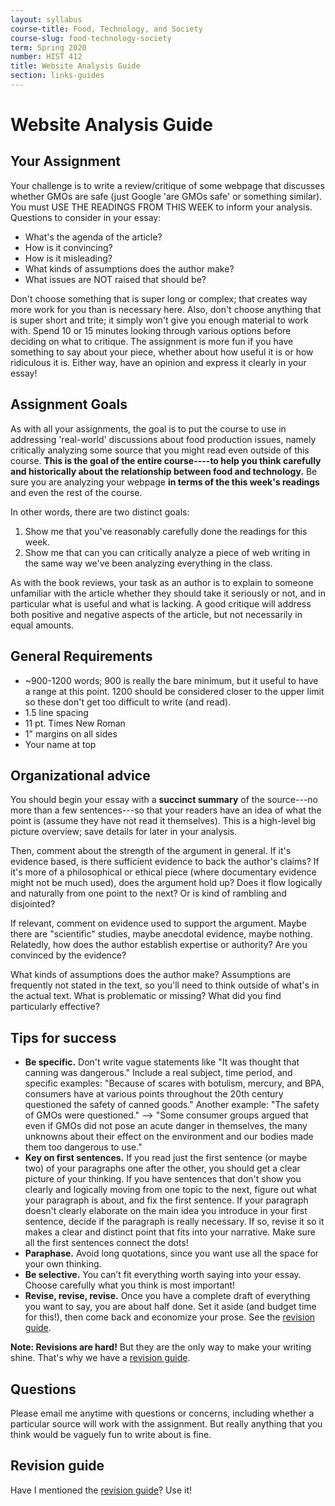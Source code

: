 ```yaml
---
layout: syllabus
course-title: Food, Technology, and Society
course-slug: food-technology-society
term: Spring 2020
number: HIST 412
title: Website Analysis Guide
section: links-guides
---
```


# Website Analysis Guide

## Your Assignment
Your challenge is to write a review/critique of some webpage that discusses whether GMOs are safe (just Google 'are GMOs safe' or something similar). You must USE THE READINGS FROM THIS WEEK to inform your analysis. Questions to consider in your essay:

- What's the agenda of the article?
- How is it convincing?
- How is it misleading?
- What kinds of assumptions does the author make?
- What issues are NOT raised that should be?

Don't choose something that is super long or complex; that creates way more work for you than is necessary here. Also, don't choose anything that is super short and trite; it simply won't give you enough material to work with. Spend 10 or 15 minutes looking through various options before deciding on what to critique. The assignment is more fun if you have something to say about your piece, whether about how useful it is or how ridiculous it is. Either way, have an opinion and express it clearly in your essay!


## Assignment Goals
As with all your assignments, the goal is to put the course to use in addressing 'real-world' discussions about food production issues, namely critically analyzing some source that you might read even outside of this course. **This is the goal of the entire course----to help you think carefully and historically about the relationship between food and technology.**  Be sure you are analyzing your webpage **in terms of the this week's readings** and even the rest of the course.

In other words, there are two distinct goals:
1) Show me that you've reasonably carefully done the readings for this week.
2) Show me that can you can critically analyze a piece of web writing in the same way we've been analyzing everything in the class.

As with the book reviews, your task as an author is to explain to someone unfamiliar with the article whether they should take it seriously or not, and in particular what is useful and what is lacking. A good critique will address both positive and negative aspects of the article, but not necessarily in equal amounts.

## General Requirements
- ~900-1200 words; 900 is really the bare minimum, but it useful to have a range at this point. 1200 should be considered closer to the upper limit so these don't get too difficult to write (and read).
- 1.5 line spacing
- 11 pt. Times New Roman
- 1" margins on all sides
- Your name at top


## Organizational advice
You should begin your essay with a **succinct summary** of the source---no more than a few sentences---so that your readers have an idea of what the point is (assume they have not read it themselves). This is a high-level big picture overview; save details for later in your analysis.

Then, comment about the strength of the argument in general. If it's evidence based, is there sufficient evidence to back the author's claims? If it's more of a philosophical or ethical piece (where documentary evidence might not be much used), does the argument hold up? Does it flow logically and naturally from one point to the next? Or is kind of rambling and disjointed?

If relevant, comment on evidence used to support the argument. Maybe there are "scientific" studies, maybe anecdotal evidence, maybe nothing. Relatedly, how does the author establish expertise or authority? Are you convinced by the evidence?

What kinds of assumptions does the author make? Assumptions are frequently not stated in the text, so you'll need to think outside of what's in the actual text. What is problematic or missing? What did you find particularly effective?


## Tips for success
 - **Be specific.** Don't write vague statements like "It was thought that canning was dangerous." Include a real subject, time period, and specific examples: "Because of scares with botulism, mercury, and BPA, consumers have at various points throughout the 20th century questioned the safety of canned goods." Another example: "The safety of GMOs were questioned." --> "Some consumer groups argued that even if GMOs did not pose an acute danger in themselves, the many unknowns about their effect on the environment and our bodies made them too dangerous to use."
 - **Key on first sentences.** If you read just the first sentence (or maybe two) of your paragraphs one after the other, you should get a clear picture of your thinking. If you have sentences that don't show you clearly and logically moving from one topic to the next, figure out what your paragraph is about, and fix the first sentence. If your paragraph doesn't clearly elaborate on the main idea you introduce in your first sentence, decide if the paragraph is really necessary. If so, revise it so it makes a clear and distinct point that fits into your narrative. Make sure all the first sentences connect the dots!
 - **Paraphase.** Avoid long quotations, since you want use all the space for your own thinking.
 - **Be selective.** You can’t fit everything worth saying into your essay. Choose carefully what you think is most important!
 - **Revise, revise, revise.** Once you have a complete draft of everything you want to say, you are about half done. Set it aside (and budget time for this!), then come back and economize your prose. See the [revision guide](writing-advice).

**Note: Revisions are hard!** But they are the only way to make your writing shine. That's why we have a [revision guide](writing-advice).


## Questions
Please email me anytime with questions or concerns, including whether a particular source will work with the assignment. But really anything that you think would be vaguely fun to write about is fine.

## Revision guide
Have I mentioned the [revision guide](writing-advice)? Use it!
